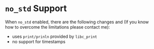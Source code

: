 # `no_std` Support

When `no_std` enabled, there are the following changes and (If you know how to
overcome the limitations please contact me):

- uses `print/prinln` provided by `libc_print`
- no support for timestamps
